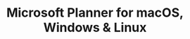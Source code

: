 ---
name: Microsoft Planner
url: 'https://tasks.office.com'
category: Productivity
title: 'Microsoft Planner for macOS, Windows & Linux'
key: microsoft-planner

---